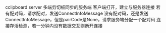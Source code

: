 cclipboard server 
多端剪切板同步的服务端
客户端打开，建立与服务器连接
若有配对码，请求配对，发送ConnectInfoMessage
没有配对码，还是发送ConnectInfoMessage，但是pairCode是None，请求服务端分配一个配对码
连接存活检测，若一分钟内没有数据交互则断开连接